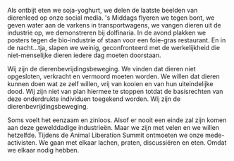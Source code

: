 Als ontbijt eten we soja-yoghurt, we delen de laatste beelden van dierenleed op onze social media. 's Middags flyeren we tegen bont, we geven water aan de varkens in transportwagens, we vangen dieren uit de industrie op, we demonstreren bij dolfinaria. In de avond plakken we posters tegen de bio-industrie of staan voor een foie-gras restaurant. En in de nacht...tja, slapen we weinig, geconfronteerd met de werkelijkheid die niet-menselijke dieren iedere dag moeten doorstaan.

Wij zijn de dierenbevrijdingsbeweging. We vinden dat dieren niet opgesloten, verkracht en vermoord moeten worden. We willen dat dieren kunnen doen wat ze zelf willen, vrij van kooien en van hun uiteindelijke dood. Wij zijn niet van plan hiermee te stoppen totdat de basisrechten van deze onderdrukte individuen toegekend worden. Wij zijn de dierenbevrijdingsbeweging.

Soms voelt het eenzaam en zinloos. Alsof er nooit een einde zal zijn komen aan deze gewelddadige industrieën. Maar we zijn met velen en we willen hetzelfde. Tijdens de Animal Liberation Summit ontmoeten we onze mede-activisten. We gaan met elkaar lachen, praten, discussiëren en eten. Omdat we elkaar nodig hebben.
